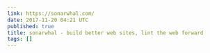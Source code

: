 ```yaml
---
link: https://sonarwhal.com/
date: 2017-11-20 04:21 UTC
published: true
title: sonarwhal - build better web sites, lint the web forward
tags: []
---
```



